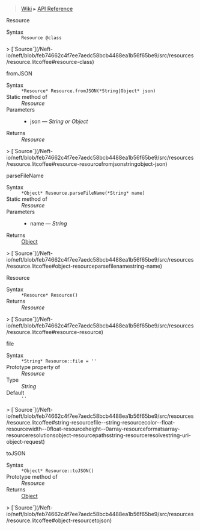 > [Wiki](Home) ▸ [API Reference](API-Reference)

Resource
<dl><dt>Syntax</dt><dd><code>Resource @class</code></dd></dl>
> [`Source`](/Neft-io/neft/blob/feb74662c4f7ee7aedc58bcb4488ea1b56f65be9/src/resources/resource.litcoffee#resource-class)

fromJSON
<dl><dt>Syntax</dt><dd><code>&#x2A;Resource&#x2A; Resource.fromJSON(&#x2A;String|Object&#x2A; json)</code></dd><dt>Static method of</dt><dd><i>Resource</i></dd><dt>Parameters</dt><dd><ul><li>json — <i>String or Object</i></li></ul></dd><dt>Returns</dt><dd><i>Resource</i></dd></dl>
> [`Source`](/Neft-io/neft/blob/feb74662c4f7ee7aedc58bcb4488ea1b56f65be9/src/resources/resource.litcoffee#resource-resourcefromjsonstringobject-json)

parseFileName
<dl><dt>Syntax</dt><dd><code>&#x2A;Object&#x2A; Resource.parseFileName(&#x2A;String&#x2A; name)</code></dd><dt>Static method of</dt><dd><i>Resource</i></dd><dt>Parameters</dt><dd><ul><li>name — <i>String</i></li></ul></dd><dt>Returns</dt><dd><a href="/Neft-io/neft/wiki/Utils-API#isobject">Object</a></dd></dl>
> [`Source`](/Neft-io/neft/blob/feb74662c4f7ee7aedc58bcb4488ea1b56f65be9/src/resources/resource.litcoffee#object-resourceparsefilenamestring-name)

Resource
<dl><dt>Syntax</dt><dd><code>&#x2A;Resource&#x2A; Resource()</code></dd><dt>Returns</dt><dd><i>Resource</i></dd></dl>
> [`Source`](/Neft-io/neft/blob/feb74662c4f7ee7aedc58bcb4488ea1b56f65be9/src/resources/resource.litcoffee#resource-resource)

file
<dl><dt>Syntax</dt><dd><code>&#x2A;String&#x2A; Resource::file = ''</code></dd><dt>Prototype property of</dt><dd><i>Resource</i></dd><dt>Type</dt><dd><i>String</i></dd><dt>Default</dt><dd><code>''</code></dd></dl>
> [`Source`](/Neft-io/neft/blob/feb74662c4f7ee7aedc58bcb4488ea1b56f65be9/src/resources/resource.litcoffee#string-resourcefile--string-resourcecolor--float-resourcewidth--0float-resourceheight--0array-resourceformatsarray-resourceresolutionsobject-resourcepathsstring-resourceresolvestring-uri-object-request)

toJSON
<dl><dt>Syntax</dt><dd><code>&#x2A;Object&#x2A; Resource::toJSON()</code></dd><dt>Prototype method of</dt><dd><i>Resource</i></dd><dt>Returns</dt><dd><a href="/Neft-io/neft/wiki/Utils-API#isobject">Object</a></dd></dl>
> [`Source`](/Neft-io/neft/blob/feb74662c4f7ee7aedc58bcb4488ea1b56f65be9/src/resources/resource.litcoffee#object-resourcetojson)

